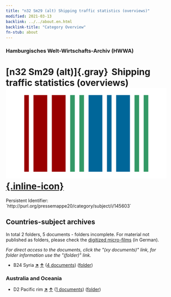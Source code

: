 ```yaml
---
title: "n32 Sm29 (alt) Shipping traffic statistics (overviews)"
modified: 2021-03-13
backlink: ../../about.en.html
backlink-title: "Category Overview"
fn-stub: about
---
```


### Hamburgisches Welt-Wirtschafts-Archiv (HWWA)

# [n32 Sm29 (alt)]{.gray}&#8201; Shipping traffic statistics (overviews) &#160; [![Wikidata](/images/Wikidata-logo.svg "Wikidata"){.inline-icon}](http://www.wikidata.org/entity/Q104711188)

<div class="hint">Persistent Identifier: `http://purl.org/pressemappe20/category/subject/i/145603`</div>







## Countries-subject archives





In total 2 folders, 5 documents - folders incomplete.
For material not published as folders, please check the [digitized micro-films](/film/h1_sh.de.html) (in German).

_For direct access to the documents, click the "(xy documents)" link, for folder information use the "(folder)" link._


- B24 Syria [**&nearr;**](../../../geo/i/141114/about.en.html "Syria (all folders)") [**&uarr;**](../../../geo/about.en.html#B24 "Country category system") (<a href="https://pm20.zbw.eu/iiifview/folder/sh/141114,145603" title="about: Syria : Shipping traffic statistics (overviews)" target="_blank">4 documents</a>) ([folder](../../../../folder/sh/1411xx/141114/1456xx/145603/about.en.html))

### Australia and Oceania

- D2 Pacific rim [**&nearr;**](../../../geo/i/141593/about.en.html "Pacific rim (all folders)") [**&uarr;**](../../../geo/about.en.html#D2 "Country category system") (<a href="https://pm20.zbw.eu/iiifview/folder/sh/141593,145603" title="about: Pacific rim : Shipping traffic statistics (overviews)" target="_blank">1 documents</a>) ([folder](../../../../folder/sh/1415xx/141593/1456xx/145603/about.en.html))








